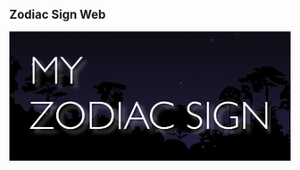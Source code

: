 ## Zodiac Sign Web

<img src="https://raw.githubusercontent.com/MCTHEMAXsubway/Zodiac_Sign/master/thumnail/1.png?token=GHSAT0AAAAAABTG2VAVMCIRK43OO7SDHIUAYTXBVAQ" width=600>

<!-- #### :ballot_box_with_check: <a href=" ">GitHub Page Link</a> -->